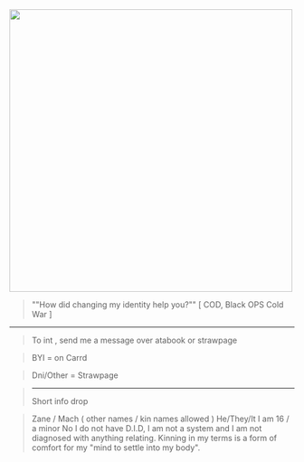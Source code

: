  <img src="https://i.pinimg.com/736x/bd/7f/d3/bd7fd3dc521bb022f52bcba9ea6fda6a.jpg" width="500"> 

> ""How did changing my identity help you?"" [ COD, Black OPS Cold War ]
---------

> To int , send me a message over atabook or strawpage

> BYI = on Carrd

> Dni/Other = Strawpage

> -----------------------
> Short info drop

> Zane / Mach ( other names / kin names allowed )
> He/They/It
> I am 16 / a minor
> No I do not have D.I.D, I am not a system and I am not diagnosed with anything relating. Kinning in my terms is a form of comfort for my "mind to settle into my body".
